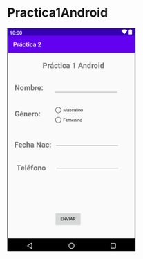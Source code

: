# Practica1Android
![principal](https://github.com/AdrianVeas/Practica1Android/blob/master/Captura.PNG)
